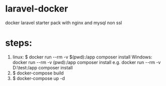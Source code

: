 # laravel-docker
docker laravel starter pack with nginx and mysql 
non ssl

# steps:
1.  linux:
      $ docker run --rm -v $(pwd):/app composer install
    Windows:
      docker run --rm -v (pwd):/app composer install
      e.g. docker run --rm -v D:\test:/app composer install
2. $ docker-compose build
3. $ docker-compose up -d
   
